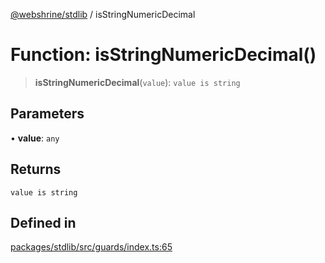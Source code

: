 [@webshrine/stdlib](../globals.md) / isStringNumericDecimal

# Function: isStringNumericDecimal()

> **isStringNumericDecimal**(`value`): `value is string`

## Parameters

• **value**: `any`

## Returns

`value is string`

## Defined in

[packages/stdlib/src/guards/index.ts:65](https://github.com/webshrine/webshrine/blob/0e16c5948921e0c95cce645760c4a8b0855b196b/packages/stdlib/src/guards/index.ts#L65)
